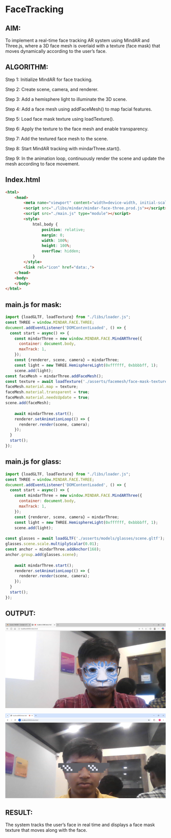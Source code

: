 # FaceTracking
## AIM:
To implement a real-time face tracking AR system using MindAR and Three.js, where a 3D face mesh is overlaid with a texture (face mask) that moves dynamically according to the user’s face.

## ALGORITHM:
Step 1: Initialize MindAR for face tracking.

Step 2: Create scene, camera, and renderer.

Step 3: Add a hemisphere light to illuminate the 3D scene.

Step 4: Add a face mesh using addFaceMesh() to map facial features.

Step 5: Load face mask texture using loadTexture().

Step 6: Apply the texture to the face mesh and enable transparency.

Step 7: Add the textured face mesh to the scene.

Step 8: Start MindAR tracking with mindarThree.start().

Step 9: In the animation loop, continuously render the scene and update the mesh according to face movement.

## Index.html



```html
<html>
    <head>
        <meta name="viewport" content="width=device-width, initial-scale=1.0">
        <script src="./libs/mindar/mindar-face-three.prod.js"></script>
        <script src="./main.js" type="module"></script>
        <style>
            html,body {
                position: relative;
                margin: 0;
                width: 100%;
                height: 100%;
                overflow: hidden;
            }
        </style>
        <link rel="icon" href="data:,">
    </head>
    <body>
    </body>
</html>
```

## main.js for mask:
```js
import {loadGLTF, loadTexture} from "./libs/loader.js";
const THREE = window.MINDAR.FACE.THREE;
document.addEventListener('DOMContentLoaded', () => {
  const start = async() => {
    const mindarThree = new window.MINDAR.FACE.MindARThree({
      container: document.body,
      maxTrack: 1,
    });
    const {renderer, scene, camera} = mindarThree;
    const light = new THREE.HemisphereLight(0xffffff, 0xbbbbff, 1);
    scene.add(light);
const faceMesh = mindarThree.addFaceMesh();
const texture = await loadTexture('./asserts/facemesh/face-mask-texture/Face_Mask_Template.png');
faceMesh.material.map = texture;
faceMesh.material.transparent = true;
faceMesh.material.needsUpdate = true;
scene.add(faceMesh);
    
    await mindarThree.start();
    renderer.setAnimationLoop(() => {
      renderer.render(scene, camera);
    });
  }
  start();
});

```

## main.js for glass:
```js
import {loadGLTF, loadTexture} from "./libs/loader.js";
const THREE = window.MINDAR.FACE.THREE;
document.addEventListener('DOMContentLoaded', () => {
  const start = async() => {
    const mindarThree = new window.MINDAR.FACE.MindARThree({
      container: document.body,
      maxTrack: 1, 
    });
    const {renderer, scene, camera} = mindarThree;
    const light = new THREE.HemisphereLight(0xffffff, 0xbbbbff, 1);
    scene.add(light);
   
const glasses = await loadGLTF('./asserts/models/glasses/scene.gltf');
glasses.scene.scale.multiplyScalar(0.01);
const anchor = mindarThree.addAnchor(168);
anchor.group.add(glasses.scene);

    await mindarThree.start();
    renderer.setAnimationLoop(() => {
      renderer.render(scene, camera);
    });
  }
  start();
});


```
## OUTPUT:

![alt text](<Screenshot 2025-10-07 091652-1.png>)

![alt text](<Screenshot 2025-10-08 111118.png>)

## RESULT:
The system tracks the user’s face in real time and displays a face mask texture that moves along with the face.

